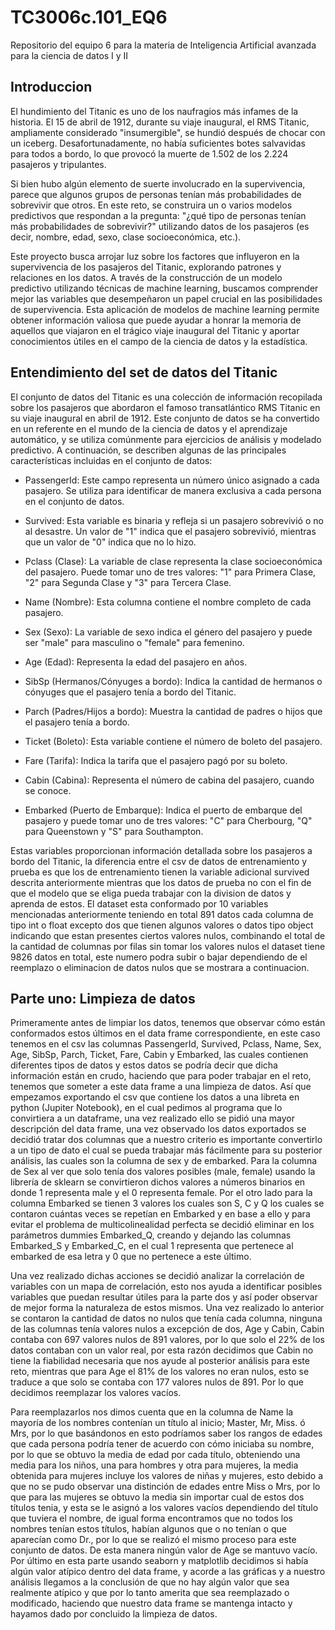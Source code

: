 # TC3006c.101_EQ6
Repositorio del equipo 6 para la materia de Inteligencia Artificial avanzada para la ciencia de datos I y II
## Introduccion
El hundimiento del Titanic es uno de los naufragios más infames de la historia. El 15 de abril de 1912, durante su viaje inaugural, el RMS Titanic, ampliamente considerado "insumergible", se hundió después de chocar con un iceberg. Desafortunadamente, no había suficientes botes salvavidas para todos a bordo, lo que provocó la muerte de 1.502 de los 2.224 pasajeros y tripulantes.

Si bien hubo algún elemento de suerte involucrado en la supervivencia, parece que algunos grupos de personas tenían más probabilidades de sobrevivir que otros. En este reto, se construira un o varios modelos predictivos que respondan a la pregunta: "¿qué tipo de personas tenían más probabilidades de sobrevivir?" utilizando datos de los pasajeros (es decir, nombre, edad, sexo, clase socioeconómica, etc.).

Este proyecto busca arrojar luz sobre los factores que influyeron en la supervivencia de los pasajeros del Titanic, explorando patrones y relaciones en los datos. A través de la construcción de un modelo predictivo utilizando técnicas de machine learning, buscamos comprender mejor las variables que desempeñaron un papel crucial en las posibilidades de supervivencia. Esta aplicación de modelos de machine learning permite obtener información valiosa que puede ayudar a honrar la memoria de aquellos que viajaron en el trágico viaje inaugural del Titanic y aportar conocimientos útiles en el campo de la ciencia de datos y la estadística.
## Entendimiento del set de datos del Titanic
El conjunto de datos del Titanic es una colección de información recopilada sobre los pasajeros que abordaron el famoso transatlántico RMS Titanic en su viaje inaugural en abril de 1912. Este conjunto de datos se ha convertido en un referente en el mundo de la ciencia de datos y el aprendizaje automático, y se utiliza comúnmente para ejercicios de análisis y modelado predictivo. A continuación, se describen algunas de las principales características incluidas en el conjunto de datos:

- PassengerId: Este campo representa un número único asignado a cada pasajero. Se utiliza para identificar de manera exclusiva a cada persona en el conjunto de datos.

- Survived: Esta variable es binaria y refleja si un pasajero sobrevivió o no al desastre. Un valor de "1" indica que el pasajero sobrevivió, mientras que un valor de "0" indica que no lo hizo.

- Pclass (Clase): La variable de clase representa la clase socioeconómica del pasajero. Puede tomar uno de tres valores: "1" para Primera Clase, "2" para Segunda Clase y "3" para Tercera Clase.

- Name (Nombre): Esta columna contiene el nombre completo de cada pasajero.

- Sex (Sexo): La variable de sexo indica el género del pasajero y puede ser "male" para masculino o "female" para femenino.

- Age (Edad): Representa la edad del pasajero en años.

- SibSp (Hermanos/Cónyuges a bordo): Indica la cantidad de hermanos o cónyuges que el pasajero tenía a bordo del Titanic.

- Parch (Padres/Hijos a bordo): Muestra la cantidad de padres o hijos que el pasajero tenía a bordo.

- Ticket (Boleto): Esta variable contiene el número de boleto del pasajero.

- Fare (Tarifa): Indica la tarifa que el pasajero pagó por su boleto.

- Cabin (Cabina): Representa el número de cabina del pasajero, cuando se conoce.

- Embarked (Puerto de Embarque): Indica el puerto de embarque del pasajero y puede tomar uno de tres valores: "C" para Cherbourg, "Q" para Queenstown y "S" para Southampton.

Estas variables proporcionan información detallada sobre los pasajeros a bordo del Titanic, la diferencia entre el csv de datos de entrenamiento y prueba es que los de entrenamiento tienen la variable adicional survived descrita anteriormente mientras que los datos de prueba no con el fin de que el modelo que se eliga pueda trabajar con la division de datos y aprenda de estos. 
El dataset esta conformado por 10 variables mencionadas anteriormente teniendo en total 891 datos cada columna de tipo int o float excepto dos que tienen algunos valores o datos tipo object indicando que estan presentes ciertos valores nulos, combinando el total de la cantidad de columnas por filas sin tomar los valores nulos el dataset tiene 9826 datos en total, este numero podra subir o bajar dependiendo de el reemplazo o eliminacion de datos nulos que se mostrara a continuacion.
## Parte uno: Limpieza de datos

Primeramente antes de limpiar los datos, tenemos que observar cómo están conformados estos últimos en el data frame correspondiente, en este caso tenemos en el csv las columnas PassengerId, Survived, Pclass, Name, Sex, Age, SibSp, Parch, Ticket, Fare, Cabin y Embarked, las cuales contienen diferentes tipos de datos y estos datos se podría decir que dicha información están en crudo, haciendo que para poder trabajar en el reto, tenemos que someter a este data frame a una limpieza de datos. Así que empezamos exportando el csv que contiene los datos a una libreta en python (Jupiter Notebook), en el cual pedimos al programa que lo convirtiera a un dataframe, una vez realizado ello se pidió una mayor descripción del data frame, una vez observado los datos exportados se decidió tratar dos columnas que a nuestro criterio es importante convertirlo a un tipo de dato el cual se pueda trabajar más fácilmente para su posterior análisis, las cuales son la columna de sex y de embarked. Para la columna de Sex al ver que solo tenía dos valores posibles (male, female) usando la librería de sklearn se convirtieron dichos valores a números binarios en donde 1 representa male y el 0 representa female. Por el otro lado para la columna Embarked se tienen 3 valores los cuales son S, C y Q los cuales se contaron cuántas veces se repetían en Embarked y en base a ello y para evitar el problema de multicolinealidad perfecta se decidió eliminar en los parámetros dummies Embarked_Q, creando y dejando las columnas Embarked_S y Embarked_C, en el cual 1 representa que pertenece al embarked de esa letra y 0 que no pertenece a este último. 

Una vez realizado dichas acciones se decidió analizar la correlación de variables con un mapa de correlación, esto nos ayuda a identificar posibles variables que puedan resultar útiles para la parte dos y así poder observar de mejor forma la naturaleza de estos mismos. Una vez realizado lo anterior se contaron la cantidad de datos no nulos que tenía cada columna, ninguna de las columnas tenía valores nulos a excepción de dos, Age y Cabin, Cabin contaba con 697 valores nulos de 891 valores, por lo que solo el 22% de los datos contaban con un valor real, por esta razón decidimos que Cabin no tiene la fiabilidad necesaria que nos ayude al posterior análisis para este reto, mientras que para Age el 81% de los valores no eran nulos, esto se traduce a que solo se contaba con 177 valores nulos de 891. Por lo que decidimos reemplazar los valores vacíos.

Para reemplazarlos nos dimos cuenta que en la columna de Name la mayoría de los nombres contenían un título al inicio; Master, Mr, Miss. ó Mrs, por lo que basándonos en esto podríamos saber los rangos de edades que cada persona podría tener de acuerdo con cómo iniciaba su nombre, por lo que se obtuvo la media de edad por cada título, obteniendo una media para los niños, una para hombres y otra para mujeres, la media obtenida para mujeres incluye los valores de niñas y mujeres, esto debido a que no se pudo observar una distinción de edades entre Miss o Mrs, por lo que para las mujeres se obtuvo la media sin importar cual de estos dos títulos tenia, y esta se le asignó a los valores vacíos dependiendo del título que tuviera el nombre, de igual forma encontramos que no todos los nombres tenían estos títulos, habían algunos que o no tenían o que aparecían como Dr., por lo que se realizó el mismo proceso para este conjunto de datos. De esta manera ningún valor de Age se mantuvo vacío. Por último en esta parte usando seaborn y matplotlib decidimos si había algún valor atípico dentro del data frame, y acorde a las gráficas y a nuestro análisis llegamos a la conclusión de que no hay algún valor que sea realmente atípico y que por lo tanto amerita que sea reemplazado o modificado, haciendo que nuestro data frame se mantenga intacto y hayamos dado por concluido la limpieza de datos.
